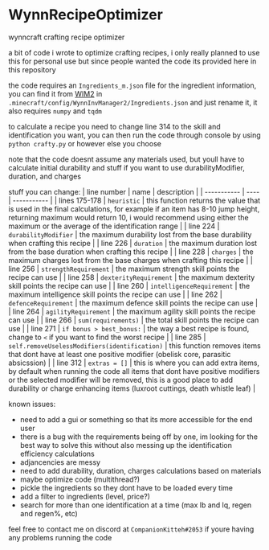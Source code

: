 # WynnRecipeOptimizer
wynncraft crafting recipe optimizer

a bit of code i wrote to optimize crafting recipes, i only really planned to use this for personal use but since people wanted the code its provided here in this repository

the code requires an `Ingredients_m.json` file for the ingredient information, you can find it from [WIM2](https://www.curseforge.com/minecraft/mc-mods/wynncraft-inventory-management) in `.minecraft/config/WynnInvManager2/Ingredients.json` and just rename it, it also requires `numpy` and `tqdm`

to calculate a recipe you need to change line 314 to the skill and identification you want, you can then run the code through console by using `python crafty.py` or however else you choose

note that the code doesnt assume any materials used, but youll have to calculate initial durability and stuff if you want to use durabilityModifier, duration, and charges

stuff you can change:
| line number | name | description |
| ----------- | ---- | ----------- |
| lines 175-178 | `heuristic` | this function returns the value that is used in the final calculations, for example if an item has 8-10 jump height, returning maximum would return 10, i would recommend using either the maximum or the average of the identification range |
| line 224 | `durabilityModifier` | the maximum durability lost from the base durability when crafting this recipe |
| line 226 | `duration` | the maximum duration lost from the base duration when crafting this recipe |
| line 228 | `charges` | the maximum charges lost from the base charges when crafting this recipe |
| line 256 | `strengthRequirement` | the maximum strength skill points the recipe can use |
| line 258 | `dexterityRequirement` | the maximum dexterity skill points the recipe can use |
| line 260 | `intelligenceRequirement` | the maximum intelligence skill points the recipe can use |
| line 262 | `defenceRequirement` | the maximum defence skill points the recipe can use |
| line 264 | `agilityRequirement` | the maximum agility skill points the recipe can use |
| line 266 | `sum(requirements)` | the total skill points the recipe can use |
| line 271 | `if bonus > best_bonus:` | the way a best recipe is found, change to `<` if you want to find the worst recipe |
| line 285 | `self.removeUselessModifiers(identification)` | this function removes items that dont have at least one positive modifier (obelisk core, parasitic absicssion) |
| line 312 | `extras = []` | this is where you can add extra items, by default when running the code all items that dont have positive modifiers or the selected modifier will be removed, this is a good place to add durability or charge enhancing items (luxroot cuttings, death whistle leaf) |

known issues:
- need to add a gui or something so that its more accessible for the end user
- there is a bug with the requirements being off by one, im looking for the best way to solve this without also messing up the identification efficiency calculations
- adjancencies are messy
- need to add durability, duration, charges calculations based on materials
- maybe optimize code (multithread?)
- pickle the ingredients so they dont have to be loaded every time
- add a filter to ingredients (level, price?)
- search for more than one identification at a time (max lb and lq, regen and regen%, etc)

feel free to contact me on discord at `CompanionKitteh#2053` if youre having any problems running the code
